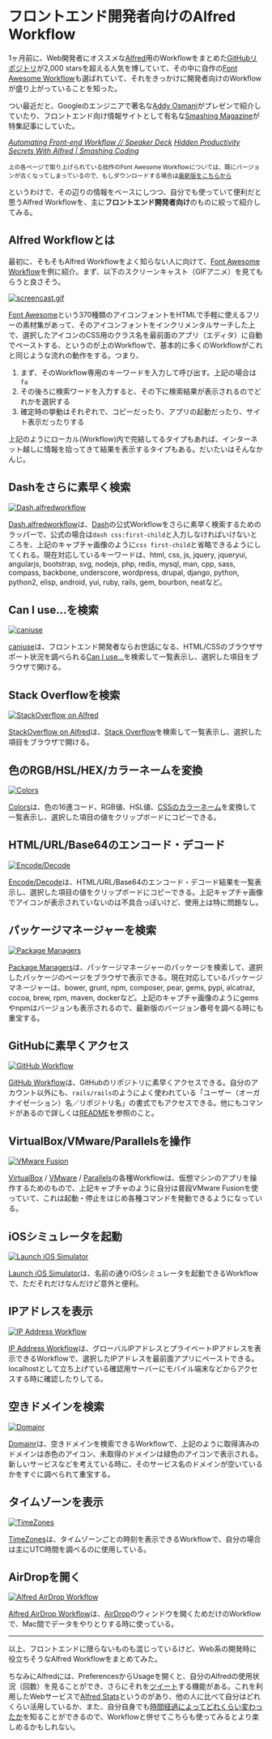 # <span>フロントエンド開発者向けの</span><span>Alfred Workflow</span>

1ヶ月前に、Web開発者にオススメな[Alfred](http://www.alfredapp.com/)用のWorkflowをまとめた[GitHubリポジトリ](https://github.com/zenorocha/alfred-workflows)が2,000 starsを超える人気を博していて、その中に自作の[Font Awesome Workflow](https://github.com/ruedap/alfred2-font-awesome-workflow)も選ばれていて、それをきっかけに開発者向けのWorkflowが盛り上がっていることを知った。

つい最近だと、Googleのエンジニアで著名な[Addy Osmani](https://github.com/addyosmani)がプレゼンで紹介していたり、フロントエンド向け情報サイトとして有名な[Smashing Magazine](http://www.smashingmagazine.com/)が特集記事にしていた。

<cite>[Automating Front-end Workflow // Speaker Deck](https://speakerdeck.com/addyosmani/automating-front-end-workflow?slide=148)</cite>
<cite>[Hidden Productivity Secrets With Alfred \| Smashing Coding](http://coding.smashingmagazine.com/2013/10/25/hidden-productivity-secrets-with-alfred/)</cite>

<small>上の各ページで取り上げられている拙作のFont Awesome Workflowについては、既にバージョンが古くなってしまっているので、もしダウンロードする場合は[最新版をこちらから](https://github.com/ruedap/alfred2-font-awesome-workflow)</small>

というわけで、その辺りの情報をベースにしつつ、自分でも使っていて便利だと思うAlfred Workflowを、主に**フロントエンド開発者向け**のものに絞って紹介してみる。


## Alfred Workflowとは

最初に、そもそもAlfred Workflowをよく知らない人に向けて、[Font Awesome Workflow](https://github.com/ruedap/alfred2-font-awesome-workflow)を例に紹介。まず、以下のスクリーンキャスト（GIFアニメ）を見てもらうと良さそう。

[![screencast.gif](https://github.com/ruedap/alfred2-font-awesome-workflow/raw/master/screenshots/screencast.gif)](https://github.com/ruedap/alfred2-font-awesome-workflow#font-awesome-workflow-for-alfred-2)

[Font Awesome](http://fontawesome.io/icons/)という370種類のアイコンフォントをHTMLで手軽に使えるフリーの素材集があって、そのアイコンフォントをインクリメンタルサーチした上で、選択したアイコンのCSS用のクラス名を最前面のアプリ（エディタ）に自動でペーストする、というのが上のWorkflowで、基本的に多くのWorkflowがこれと同じような流れの動作をする。つまり、

1. まず、そのWorkflow専用のキーワードを入力して呼び出す。上記の場合は`fa`
2. その後ろに検索ワードを入力すると、その下に検索結果が表示されるのでどれかを選択する
3. 確定時の挙動はそれぞれで、コピーだったり、アプリの起動だったり、サイト表示だったりする

上記のようにローカル(Workflow)内で完結してるタイプもあれば、インターネット越しに情報を拾ってきて結果を表示するタイプもある。だいたいはそんなかんじ。


## Dashをさらに素早く検索

[![Dash.alfredworkflow](/assets/2013/10/30/alfred-workflow-for-front-end-developers-01.png)](https://github.com/willfarrell/alfred-dash-workflow)

[Dash.alfredworkflow](https://github.com/willfarrell/alfred-dash-workflow)は、[Dash](http://kapeli.com/dash)の公式Workflowをさらに素早く検索するためのラッパーで、公式の場合は`dash css:first-child`と入力しなければいけないところを、上記のキャプチャ画像のように`css first-child`と省略できるようにしてくれる。現在対応しているキーワードは、html, css, js, jquery, jqueryui, angularjs, bootstrap, svg, nodejs, php, redis, mysql, man, cpp, sass, compass, backbone, underscore, wordpress, drupal, django, python, python2, elisp, android, yui, ruby, rails, gem, bourbon, neatなど。


## Can I use...を検索

[![caniuse](/assets/2013/10/30/alfred-workflow-for-front-end-developers-02.png)](https://github.com/willfarrell/alfred-caniuse-workflow)

[caniuse](https://github.com/willfarrell/alfred-caniuse-workflow)は、フロントエンド開発者ならお世話になる、HTML/CSSのブラウザサポート状況を調べられる[Can I use...](http://caniuse.com/)を検索して一覧表示し、選択した項目をブラウザで開ける。


## Stack Overflowを検索

[![StackOverflow on Alfred](/assets/2013/10/30/alfred-workflow-for-front-end-developers-03.png)](https://github.com/xhinking/Alfred)

[StackOverflow on Alfred](https://github.com/xhinking/Alfred)は、[Stack Overflow](http://stackoverflow.com/)を検索して一覧表示し、選択した項目をブラウザで開ける。


## 色のRGB/HSL/HEX/カラーネームを変換


[![Colors](/assets/2013/10/30/alfred-workflow-for-front-end-developers-04.png)](http://www.alfredforum.com/topic/805-colors%E2%80%94a-css-color-conversion-workflow-with-color-picker-support/)

[Colors](http://www.alfredforum.com/topic/805-colors%E2%80%94a-css-color-conversion-workflow-with-color-picker-support/)は、色の16進コード、RGB値、HSL値、[CSSのカラーネーム](http://www.w3.org/TR/css3-color/)を変換して一覧表示し、選択した項目の値をクリップボードにコピーできる。


## HTML/URL/Base64のエンコード・デコード

[![Encode/Decode](/assets/2013/10/30/alfred-workflow-for-front-end-developers-05.png)](https://github.com/willfarrell/alfred-encode-decode-workflow)

[Encode/Decode](https://github.com/willfarrell/alfred-encode-decode-workflow)は、HTML/URL/Base64のエンコード・デコード結果を一覧表示し、選択した項目の値をクリップボードにコピーできる。上記キャプチャ画像でアイコンが表示されていないのは不具合っぽいけど、使用上は特に問題なし。


## パッケージマネージャーを検索

[![Package Managers](/assets/2013/10/30/alfred-workflow-for-front-end-developers-06.png)](https://github.com/willfarrell/alfred-pkgman-workflow)

[Package Managers](https://github.com/willfarrell/alfred-pkgman-workflow)は、パッケージマネージャーのパッケージを検索して、選択したパッケージのページをブラウザで表示できる。現在対応しているパッケージマネージャーは、bower, grunt, npm, composer, pear, gems, pypi, alcatraz, cocoa, brew, rpm, maven, dockerなど。上記のキャプチャ画像のようにgemsやnpmはバージョンも表示されるので、最新版のバージョン番号を調べる時にも重宝する。

## GitHubに素早くアクセス

[![GitHub Workflow](/assets/2013/10/30/alfred-workflow-for-front-end-developers-07.png)](https://github.com/gharlan/alfred-github-workflow)

[GitHub Workflow](https://github.com/gharlan/alfred-github-workflow)は、GitHubのリポジトリに素早くアクセスできる。自分のアカウント以外にも、`rails/rails`のようによく使われている「ユーザー（オーガナイゼーション）名／リポジトリ名」の書式でもアクセスできる。他にもコマンドがあるので詳しくは[README](https://github.com/gharlan/alfred-github-workflow/blob/master/README.md)を参照のこと。


## VirtualBox/VMware/Parallelsを操作

[![VMware Fusion](/assets/2013/10/30/alfred-workflow-for-front-end-developers-08.png)](https://github.com/ctwise/alfred-workflows)

[VirtualBox](https://github.com/aiyodk/Alfred-Extensions/tree/master/AlfredApp_2.x/VirtualBox-Control) / [VMware](https://github.com/ctwise/alfred-workflows) / [Parallels](https://github.com/BigLuck/alfred2-parallels)の各種Workflowは、仮想マシンのアプリを操作するためのもので、上記キャプチャのように自分は普段VMware Fusionを使っていて、これは起動・停止をはじめ各種コマンドを発動できるようになっている。


## iOSシミュレータを起動

[![Launch iOS Simulator](/assets/2013/10/30/alfred-workflow-for-front-end-developers-09.png)](http://www.alfredforum.com/topic/2126-launch-ios-simulator/)

[Launch iOS Simulator](http://www.alfredforum.com/topic/2126-launch-ios-simulator/)は、名前の通りiOSシミュレータを起動できるWorkflowで、ただそれだけなんだけど意外と便利。


## IPアドレスを表示

[![IP Address Workflow](/assets/2013/10/30/alfred-workflow-for-front-end-developers-10.png)](http://dferg.us/ip-address-workflow/)

[IP Address Workflow](http://dferg.us/ip-address-workflow/)は、グローバルIPアドレスとプライベートIPアドレスを表示できるWorkflowで、選択したIPアドレスを最前面アプリにペーストできる。localhostとして立ち上げている確認用サーバーにモバイル端末などからアクセスする時に確認したりしてる。


## 空きドメインを検索

[![Domainr](/assets/2013/10/30/alfred-workflow-for-front-end-developers-11.png)](https://github.com/dingyi/Alfred-Workflows)

[Domainr](https://github.com/dingyi/Alfred-Workflows)は、空きドメインを検索できるWorkflowで、上記のように取得済みのドメインは赤色のアイコン、未取得のドメインは緑色のアイコンで表示される。新しいサービスなどを考えている時に、そのサービス名のドメインが空いているかをすぐに調べられて重宝する。


## タイムゾーンを表示

[![TimeZones](/assets/2013/10/30/alfred-workflow-for-front-end-developers-12.png)](http://www.alfredforum.com/topic/491-timezones-a-world-clock-script-filter-updated-to-v161/)

[TimeZones](http://www.alfredforum.com/topic/491-timezones-a-world-clock-script-filter-updated-to-v161/)は、タイムゾーンごとの時刻を表示できるWorkflowで、自分の場合は主にUTC時間を調べるのに使用している。


## AirDropを開く

[![Alfred AirDrop Workflow](/assets/2013/10/30/alfred-workflow-for-front-end-developers-13.png)](https://github.com/paulheyer/Alfred-AirDrop-Workflow)

[Alfred AirDrop Workflow](https://github.com/paulheyer/Alfred-AirDrop-Workflow)は、[AirDrop](http://ja.wikipedia.org/wiki/AirDrop)のウィンドウを開くためだけのWorkflowで、Mac間でデータをやりとりする時に使っている。

* * *

以上、フロントエンドに限らないものも混じっているけど、Web系の開発時に役立ちそうなAlfred Workflowをまとめてみた。

ちなみにAlfredには、PreferencesからUsageを開くと、自分のAlfredの使用状況（回数）を見ることができ、さらにそれを[ツイート](https://twitter.com/ruedap/status/395229215995359232)する機能がある。これを利用したWebサービスで[Alfred Stats](http://alfred-stats.herokuapp.com/)というのがあり、他の人に比べて自分はどれくらい活用しているか、また、自分自身でも[時間経過によってどれくらい変わったか](http://alfred-stats.herokuapp.com/u/ruedap)を知ることができるので、Workflowと併せてこちらも使ってみるとより楽しめるかもしれない。

